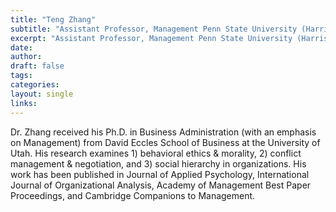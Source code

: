 ```yaml
---
title: "Teng Zhang"
subtitle: "Assistant Professor, Management Penn State University (Harrisburg)"
excerpt: "Assistant Professor, Management Penn State University (Harrisburg)"
date: 
author:
draft: false
tags:
categories:
layout: single
links:
---
```


Dr. Zhang received his Ph.D. in Business Administration (with an emphasis on Management) from David Eccles School of Business at the University of Utah. His research examines 1) behavioral ethics & morality, 2) conflict management & negotiation, and 3) social hierarchy in organizations. His work has been published in Journal of Applied Psychology, International Journal of Organizational Analysis, Academy of Management Best Paper Proceedings, and Cambridge Companions to Management.
